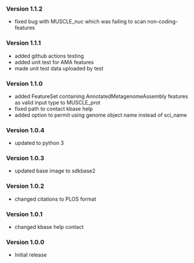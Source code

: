 ### Version 1.1.2
- fixed bug with MUSCLE_nuc which was failing to scan non-coding-features

### Version 1.1.1
- added github actions testing
- added unit test for AMA features
- made unit test data uploaded by test

### Version 1.1.0
- added FeatureSet containing AnnotatedMetagenomeAssembly features as valid input type to MUSCLE_prot
- fixed path to contact kbase help
- added option to permit using genome object name instead of sci_name

### Version 1.0.4
- updated to python 3

### Version 1.0.3
- updated base image to sdkbase2

### Version 1.0.2
- changed citations to PLOS format 

### Version 1.0.1
- changed kbase help contact

### Version 1.0.0
- Initial release
